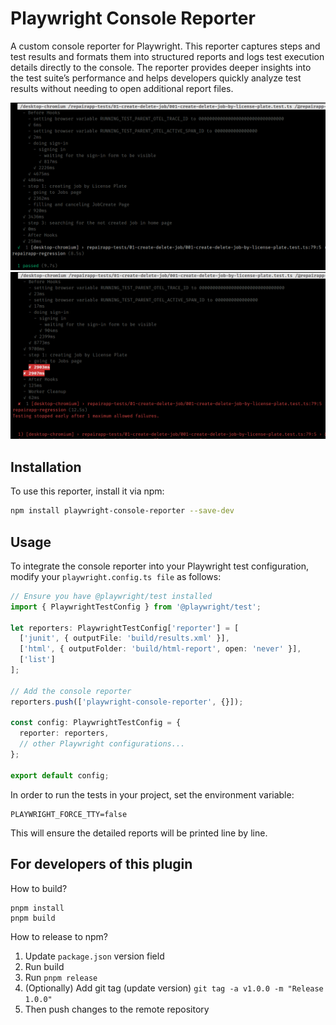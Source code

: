 # Playwright Console Reporter

A custom console reporter for Playwright. This reporter captures steps and test results and formats them into structured reports and logs test execution details directly to the console. The reporter provides deeper insights into the test suite’s performance and helps developers quickly analyze test results without needing to open additional report files.

![Playwright Console Reporter Pass](./Screenshot1.png)
![Playwright Console Reporter Fail](./Screenshot2.png)

## Installation

To use this reporter, install it via npm:

```sh
npm install playwright-console-reporter --save-dev
```

## Usage

To integrate the console reporter into your Playwright test configuration, modify your `playwright.config.ts file` as follows:

```typescript
// Ensure you have @playwright/test installed
import { PlaywrightTestConfig } from '@playwright/test';  

let reporters: PlaywrightTestConfig['reporter'] = [
  ['junit', { outputFile: 'build/results.xml' }],
  ['html', { outputFolder: 'build/html-report', open: 'never' }],
  ['list']
];

// Add the console reporter
reporters.push(['playwright-console-reporter', {}]);

const config: PlaywrightTestConfig = {
  reporter: reporters,
  // other Playwright configurations...
};

export default config;

```

In order to run the tests in your project, set the environment variable:

```
PLAYWRIGHT_FORCE_TTY=false
```
This will ensure the detailed reports will be printed line by line.

## For developers of this plugin

How to build?

```
pnpm install
pnpm build
```

How to release to npm?

1. Update `package.json` version field
2. Run build
3. Run `pnpm release`
4. (Optionally) Add git tag (update version) `git tag -a v1.0.0 -m "Release 1.0.0"`
5. Then push changes to the remote repository

